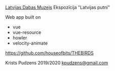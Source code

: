[Latvijas Dabas Muzejs](https://www.dabasmuzejs.gov.lv/)
Ekspozīcija "Latvijas putni"

Web app built on
- vue
- vue-resource
- howler
- velocity-animate

https://github.com/houseofbits/THEBIRDS

Krists Pudzens
2019/2020
kpudzens@gmail.com
